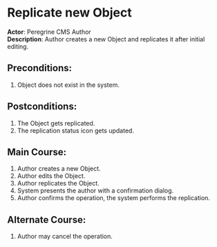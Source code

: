 # Replicate new Object

**Actor**: Peregrine CMS Author  
**Description**: Author creates a new Object and replicates it after initial editing.

## Preconditions:
1. Object does not exist in the system.

## Postconditions:
1. The Object gets replicated.
1. The replication status icon gets updated.

## Main Course:
1. Author creates a new Object.
1. Author edits the Object.
1. Author replicates the Object.
1. System presents the author with a confirmation dialog.
1. Author confirms the operation, the system performs the replication.

## Alternate Course:
1. Author may cancel the operation.